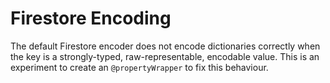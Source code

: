 # Firestore Encoding

The default Firestore encoder does not encode dictionaries correctly when the key is a strongly-typed, raw-representable, encodable value.
This is an experiment to create an `@propertyWrapper` to fix this behaviour.

